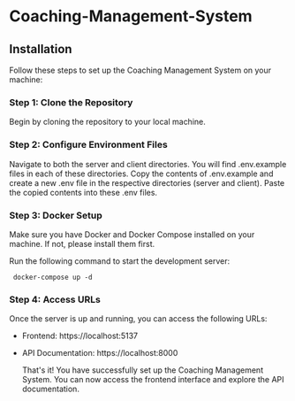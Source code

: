 # Coaching-Management-System

## Installation

Follow these steps to set up the Coaching Management System on your machine:

### Step 1: Clone the Repository

Begin by cloning the repository to your local machine.

### Step 2: Configure Environment Files

Navigate to both the server and client directories. You will find .env.example files in each of these directories. Copy the contents of .env.example and create a new .env file in the respective directories (server and client). Paste the copied contents into these .env files.

### Step 3: Docker Setup

Make sure you have Docker and Docker Compose installed on your machine. If not, please install them first.

Run the following command to start the development server:

```
 docker-compose up -d
```

### Step 4: Access URLs

Once the server is up and running, you can access the following URLs:

- Frontend: https://localhost:5137
- API Documentation: https://localhost:8000

  That's it! You have successfully set up the Coaching Management System. You can now access the frontend interface and explore the API documentation.
